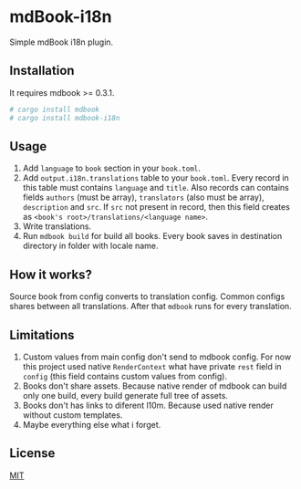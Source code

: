 # mdBook-i18n

Simple mdBook i18n plugin.

## Installation

It requires mdbook >= 0.3.1.

```sh
# cargo install mdbook
# cargo install mdbook-i18n
```

## Usage

1. Add `language` to `book` section in your `book.toml`.
2. Add `output.i18n.translations` table to your `book.toml`. Every record in this table
must contains `language` and `title`. Also records can contains fields `authors` (must be array),
`translators` (also must be array), `description` and `src`. If `src` not present in record, then
this field creates as `<book's root>/translations/<language name>`.
3. Write translations.
4. Run `mdbook build` for build all books. Every book saves in destination directory in folder with
locale name.

## How it works?

Source book from config converts to translation config. Common configs shares between all
translations. After that `mdbook` runs for every translation.

## Limitations

1. Custom values from main config don't send to mdbook config. For now this project used native
`RenderContext` what have private `rest` field in `config` (this field contains custom values
from config).
2. Books don't share assets. Because native render of mdbook can build only one build, every build
generate full tree of assets.
3. Books don't has links to diferent l10m. Because used native render without custom templates.
4. Maybe everything else what i forget.

## License

[MIT](LICENSE)
